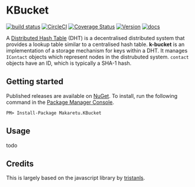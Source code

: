 # KBucket
[![build status](https://ci.appveyor.com/api/projects/status/github/richardschneider/k-bucket?branch=master&svg=true)](https://ci.appveyor.com/project/richardschneider/k-bucket) 
[![CircleCI](https://circleci.com/gh/richardschneider/k-bucket.svg?style=svg)](https://circleci.com/gh/richardschneider/k-bucket)
[![Coverage Status](https://coveralls.io/repos/richardschneider/k-bucket/badge.svg?branch=master&service=github)](https://coveralls.io/github/richardschneider/k-bucket?branch=master)
[![Version](https://img.shields.io/nuget/v/Makaretu.svg)](https://www.nuget.org/packages/Makaretu.KBucket)
[![docs](https://cdn.rawgit.com/richardschneider/k-bucket/master/doc/images/docs-latest-green.svg)](https://richardschneider.github.io/k-bucket/articles/intro.html)

A [Distributed Hash Table](http://en.wikipedia.org/wiki/Distributed_hash_table) (DHT) is a 
decentralised distributed system that provides a lookup table similar to a centralised hash table. 
**k-bucket** is an implementation of a storage mechanism for keys within a DHT. It 
manages `IContact` objects which represent nodes in the distrubuted system. 
`contact` objects have an ID, which is typically a SHA-1 hash.

## Getting started

Published releases are available on [NuGet](https://www.nuget.org/packages/Makaretu.KBucket).  To install, 
run the following command in the [Package Manager Console](https://docs.nuget.org/docs/start-here/using-the-package-manager-console).

    PM> Install-Package Makaretu.KBucket

## Usage

todo

## Credits

This is largely based on the javascript library by [tristanls](https://github.com/tristanls/k-bucket).
